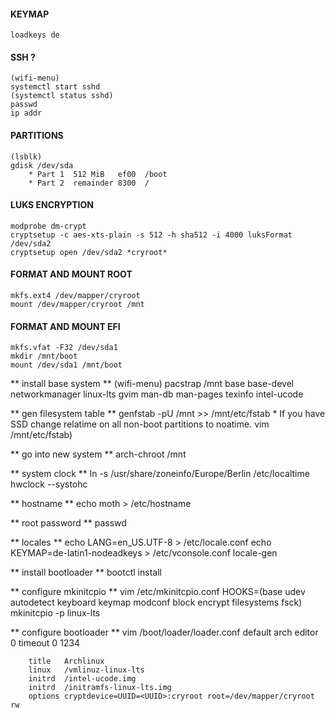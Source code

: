 #### KEYMAP
    loadkeys de 
    
#### SSH ? 
    (wifi-menu)
    systemctl start sshd
    (systemctl status sshd)
    passwd 
    ip addr
    
#### PARTITIONS
    (lsblk)
    gdisk /dev/sda
        * Part 1  512 MiB   ef00  /boot
        * Part 2  remainder 8300  /
          
#### LUKS ENCRYPTION
    modprobe dm-crypt
    cryptsetup -c aes-xts-plain -s 512 -h sha512 -i 4000 luksFormat /dev/sda2
    cryptsetup open /dev/sda2 *cryroot*

#### FORMAT AND MOUNT ROOT
    mkfs.ext4 /dev/mapper/cryroot
    mount /dev/mapper/cryroot /mnt
    
#### FORMAT AND MOUNT EFI
    mkfs.vfat -F32 /dev/sda1
    mkdir /mnt/boot
    mount /dev/sda1 /mnt/boot

** install base system **
    (wifi-menu)
    pacstrap /mnt base base-devel networkmanager linux-lts gvim man-db man-pages texinfo intel-ucode

** gen filesystem table **
    genfstab -pU /mnt >> /mnt/etc/fstab
        * If you have SSD change relatime on all non-boot partitions to noatime.
            vim /mnt/etc/fstab)

** go into new system ** 
    arch-chroot /mnt

** system clock **
    ln -s /usr/share/zoneinfo/Europe/Berlin /etc/localtime
    hwclock --systohc

** hostname **
    echo moth > /etc/hostname

** root password **
    passwd 

** locales ** 
    echo LANG=en_US.UTF-8 > /etc/locale.conf
    echo KEYMAP=de-latin1-nodeadkeys > /etc/vconsole.conf
    locale-gen

** install bootloader **
    bootctl install

** configure mkinitcpio **
    vim /etc/mkinitcpio.conf 
        HOOKS=(base udev autodetect keyboard keymap modconf block encrypt filesystems fsck)
    mkinitcpio -p linux-lts

** configure bootloader **
    vim /boot/loader/loader.conf
        default arch
        editor 0
        timeout 0
    1234
    
        title   Archlinux
        linux   /vmlinuz-linux-lts
        initrd  /intel-ucode.img
        initrd  /initramfs-linux-lts.img
        options cryptdevice=UUID=<UUID>:cryroot root=/dev/mapper/cryroot rw
